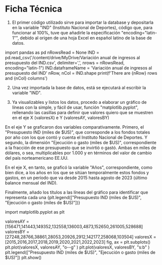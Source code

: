 # Ficha Técnica

1) El primer código utilizado sirve para importar la database y depositarla en la variable "IND" (Instituto Nacional de Deportes), código que, para funcionar al 100%, tuve que añadirle la especificación "encoding="latin-1"", debido al origen de una hoja Excel en español latino de la base de datos.


import pandas as pd
nRowsRead = None 
IND = pd.read_csv('/content/drive/MyDrive/Variación anual de ingresos al presupuesto del IND.csv', delimiter=',', nrows = nRowsRead, encoding="latin-1")
IND.dataframeName = 'Variación anual de ingresos al presupuesto del IND'
nRow, nCol = IND.shape
print(f'There are {nRow} rows and {nCol} columns')


2) Una vez importada la base de datos, está se ejecutará al escribir la variable "IND".

3) Ya visualizables y listos los datos, procedo a elaborar un gráfico de líneas con la simple, y fácil de usar, función "matplotlib.pyplot", rellenando las casillas para definir que valores quiero que se muestren en el eje X (valoresX) e Y (valoresAY, valoresBY)

En el eje Y se graficaron dos variables comparativamente. Primero, el "Presupuesto IND (miles de $US)", que corresponde a los fondos totales por año con los que contó y cuenta el Instituto Nacional de Deportes. Y segundo, la dimensión "Ejecución o gasto (miles de $US)", correspondiente a la fracción de ese presupuesto que se invirtió o gastó. Ambas en miles de dólares, o sea, multiplicables por 1.000 y en términos del valor de cambio del país norteamericano EE.UU.

En el eje X, en tanto, se graficó la variable "Años", correspondiente, como bien dice, a los años en los que se sitúan temporalmente estos fondos y gastos, en un período que va desde 2015 hasta agosto de 2023 (último balance mensual del IND).

Finalmente, añado los títulos a las líneas del gráfico para identificar que representa cada una {plt.legend(["Presupuesto IND (miles de $US)", "Ejecución o gasto (miles de $US)"])}


import matplotlib.pyplot as plt

valoresAY = [156471,141443,149352,132558,136003,4873,152650,261005,528688]
valoresBY = [27248,28766,38861,28053,20926,2912,142177,258068,103504]
valoresX = [2015,2016,2017,2018,2019,2020,2021,2022,2023]
fig, ax = plt.subplots()
plt.plot(valoresX, valoresAY, "o--g" )
plt.plot(valoresX, valoresBY, "s:b" )
plt.legend(["Presupuesto IND (miles de $US)", "Ejecución o gasto (miles de $US)"])
plt.show()